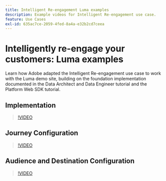 ```yaml
---
title: Intelligent Re-engagement Luma examples
description: Example videos for Intelligent Re-engagement use case.
feature: Use Cases
exl-id: 635ac7ce-2059-4fed-8a4a-e32b2cd7ceea
---
```

# Intelligently re-engage your customers: Luma examples

Learn how Adobe adapted the Intelligent Re-engagement use case to work with the Luma demo site, building on the foundation implementation documented in the Data Architect and Data Engineer tutorial and the Platform Web SDK tutorial.

## Implementation

>[!VIDEO](https://video.tv.adobe.com/v/3425184/?quality=12&learn=on)

## Journey Configuration

>[!VIDEO](https://video.tv.adobe.com/v/3427101/?quality=12&learn=on)

## Audience and Destination Configuration

>[!VIDEO](https://video.tv.adobe.com/v/3427451/?quality=12&learn=on)
